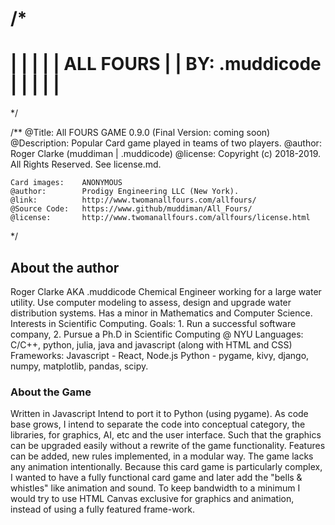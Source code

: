 /*
==================================================================
|                                                                |
|                                                                |
|                       ALL FOURS                                |
|                     BY: .muddicode                             |
|                                                                |
|                                                                |
==================================================================
*/

/**
    @Title:         All FOURS GAME 0.9.0    (Final Version: coming soon)
    @Description:   Popular Card game played in teams of two players.
    @author:        Roger Clarke (muddiman | .muddicode)
    @license:       Copyright (c) 2018-2019. All Rights Reserved. See license.md.

    Card images:    ANONYMOUS
    @author:        Prodigy Engineering LLC (New York).
    @link:          http://www.twomanallfours.com/allfours/
    @Source Code:   https://www.github/muddiman/All_Fours/
    @license:       http://www.twomanallfours.com/allfours/license.html

*/

## About the author

Roger Clarke AKA .muddicode
Chemical Engineer working for a large water utility.
Use computer modeling to assess, design and upgrade water distribution systems.
Has a minor in Mathematics and Computer Science.
Interests in Scientific Computing.
Goals: 1. Run a successful software company, 2. Pursue a Ph.D in Scientific Computing @ NYU
Languages: C/C++, python, julia, java and javascript (along with HTML and CSS)
Frameworks:
    Javascript - React, Node.js
    Python - pygame, kivy, django, numpy, matplotlib, pandas, scipy.

### About the Game

Written in Javascript
Intend to port it to Python (using pygame). As code base grows, I intend to separate the code into conceptual
category, the libraries, for graphics, AI, etc and the user interface. Such that the graphics can be upgraded easily
without a rewrite of the game functionality. Features can be added, new rules implemented, in a modular way.
The game lacks any animation intentionally. Because this card game is particularly complex, I wanted to have a fully functional card game and later add the "bells & whistles" like animation and sound. To keep
bandwidth to a minimum I would try to use HTML Canvas exclusive for graphics and animation, instead of using a fully featured frame-work.
